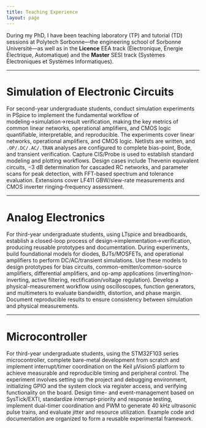 ```yaml
---
title: Teaching Experience
layout: page
---
```


During my PhD, I have been teaching laboratory (TP) and tutorial (TD) sessions at Polytech Sorbonne—the engineering school of Sorbonne Université—as well as in the **Licence** EEA track (Électronique, Énergie Électrique, Automatique) and the **Master** SESI track (Systèmes Électroniques et Systèmes Informatiques).

---

# Simulation of Electronic Circuits

For second-year undergraduate students, conduct simulation experiments in PSpice to implement the fundamental workflow of modeling→simulation→result verification, making the key metrics of common linear networks, operational amplifiers, and CMOS logic quantifiable, interpretable, and reproducible. The experiments cover linear networks, operational amplifiers, and CMOS logic. Netlists are written, and `.OP/.DC/.AC/.TRAN` analyses are configured to complete bias-point, Bode, and transient verification. Capture CIS/Probe is used to establish standard modeling and plotting workflows. Design cases include Thevenin equivalent circuits, −3 dB determination for cascaded RC networks, and parameter scans for peak detection, with FFT-based spectrum and tolerance evaluation. Extensions cover LF411 GBW/slew-rate measurements and CMOS inverter ringing-frequency assessment.

---

# Analog Electronics

For third-year undergraduate students, using LTspice and breadboards, establish a closed-loop process of design→implementation→verification, producing reusable prototypes and documentation. During experiments, build foundational models for diodes, BJTs/MOSFETs, and operational amplifiers to perform DC/AC/transient simulations. Use these models to design prototypes for bias circuits, common-emitter/common-source amplifiers, differential amplifiers, and op-amp applications (inverting/non-inverting, active filtering, rectification/voltage regulation). Develop a physical-measurement workflow using oscilloscopes, function generators, and multimeters to evaluate bandwidth, distortion, and phase margin. Document reproducible results to ensure consistency between simulation and physical measurements.

---

# Microcontroller

For third-year undergraduate students, using the STM32F103 series microcontroller, complete bare-metal development from scratch and implement interrupt/timer coordination on the Keil µVision5 platform to achieve measurable and reproducible timing and peripheral control. The experiment involves setting up the project and debugging environment, initializing GPIO and the system clock via register access, and verifying functionality on the board. Design time- and event-management based on SysTick/EXTI, standardize interrupt-priority and response testing, implement dual-timer coordination and PWM to generate 40 kHz ultrasonic pulse trains, and evaluate jitter and resource utilization. Example code and documentation are organized to form a reusable experimental framework.

